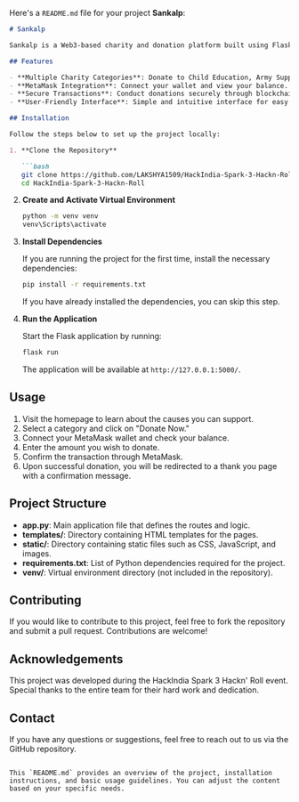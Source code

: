 Here's a `README.md` file for your project **Sankalp**:

```markdown
# Sankalp

Sankalp is a Web3-based charity and donation platform built using Flask and Web3.js. The project aims to provide secure and transparent donation options through blockchain technology, allowing users to donate to various causes like Child Education, Army Support, and Communication. The platform integrates with MetaMask for wallet connection and enables transactions directly on the Ethereum blockchain.

## Features

- **Multiple Charity Categories**: Donate to Child Education, Army Support, and Communication.
- **MetaMask Integration**: Connect your wallet and view your balance.
- **Secure Transactions**: Conduct donations securely through blockchain technology.
- **User-Friendly Interface**: Simple and intuitive interface for easy navigation and donations.

## Installation

Follow the steps below to set up the project locally:

1. **Clone the Repository**

   ```bash
   git clone https://github.com/LAKSHYA1509/HackIndia-Spark-3-Hackn-Roll.git
   cd HackIndia-Spark-3-Hackn-Roll
   ```

2. **Create and Activate Virtual Environment**

   ```bash
   python -m venv venv
   venv\Scripts\activate
   ```

3. **Install Dependencies**

   If you are running the project for the first time, install the necessary dependencies:

   ```bash
   pip install -r requirements.txt
   ```

   If you have already installed the dependencies, you can skip this step.

4. **Run the Application**

   Start the Flask application by running:

   ```bash
   flask run
   ```

   The application will be available at `http://127.0.0.1:5000/`.

## Usage

1. Visit the homepage to learn about the causes you can support.
2. Select a category and click on "Donate Now."
3. Connect your MetaMask wallet and check your balance.
4. Enter the amount you wish to donate.
5. Confirm the transaction through MetaMask.
6. Upon successful donation, you will be redirected to a thank you page with a confirmation message.

## Project Structure

- **app.py**: Main application file that defines the routes and logic.
- **templates/**: Directory containing HTML templates for the pages.
- **static/**: Directory containing static files such as CSS, JavaScript, and images.
- **requirements.txt**: List of Python dependencies required for the project.
- **venv/**: Virtual environment directory (not included in the repository).

## Contributing

If you would like to contribute to this project, feel free to fork the repository and submit a pull request. Contributions are welcome!


## Acknowledgements

This project was developed during the HackIndia Spark 3 Hackn' Roll event. Special thanks to the entire team for their hard work and dedication.

## Contact

If you have any questions or suggestions, feel free to reach out to us via the GitHub repository.

```

This `README.md` provides an overview of the project, installation instructions, and basic usage guidelines. You can adjust the content based on your specific needs.
